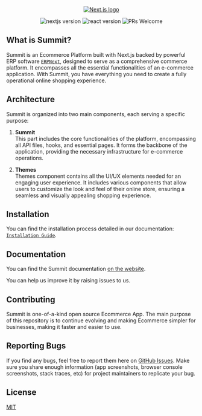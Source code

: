 <div align="center">
  <a href="https://summit-docs.8848digital.com/app-documentation/introduction">
    <picture>
      <source media="(prefers-color-scheme: dark)" srcset="https://s3.us-east-2.amazonaws.com/summit-8848-s3/20240919/2024/10/08/File/HVGD88YS_Summit_logo_.png">
      <img alt="Next.js logo" src="https://s3.us-east-2.amazonaws.com/summit-8848-s3/20240919/2024/10/09/File/FF5GQ4VG_Summit_Dark_Logo.png">
    </picture>
  </a>

![nextjs version](https://img.shields.io/badge/NextJS-v13.4.1-%2346bc8f)
![react version](https://img.shields.io/badge/React-v18.2.0-%2346bc8f)
![PRs Welcome](https://img.shields.io/badge/PRs-welcome-brightgreen.svg)

</div>

## What is Summit?

Summit is an Ecommerce Platform built with Next.js backed by powerful ERP software [`ERPNext`](https://erpnext.com/), designed to serve as a comprehensive commerce platform. It encompasses all the essential functionalities of an e-commerce application. With Summit, you have everything you need to create a fully operational online shopping experience.

## Architecture

Summit is organized into two main components, each serving a specific purpose:

1. **Summit**
   <br/>
   This part includes the core functionalities of the platform, encompassing all API files, hooks, and essential pages. It forms the backbone of the application, providing the necessary infrastructure for e-commerce operations.

2. **Themes**
   <br/>
   Themes component contains all the UI/UX elements needed for an engaging user experience. It includes various components that allow users to customize the look and feel of their online store, ensuring a seamless and visually appealing shopping experience.

## Installation

You can find the installation process detailed in our documentation: [`Installation Guide`](https://summit-docs.8848digital.com/installation).

## Documentation

You can find the Summit documentation [on the website](https://summit-docs.8848digital.com/app-documentation/introduction).

You can help us improve it by raising issues to us.

## Contributing

Summit is one-of-a-kind open source Ecommerce App. The main purpose of this repository is to continue evolving and making Ecommerce simpler for businesses, making it faster and easier to use.

## Reporting Bugs

If you find any bugs, feel free to report them here on [GitHub Issues](https://github.com/summit-webapp/summit/issues). Make sure you share enough information (app screenshots, browser console screenshots, stack traces, etc) for project maintainers to replicate your bug.

## License

[MIT](LICENSE.md)
